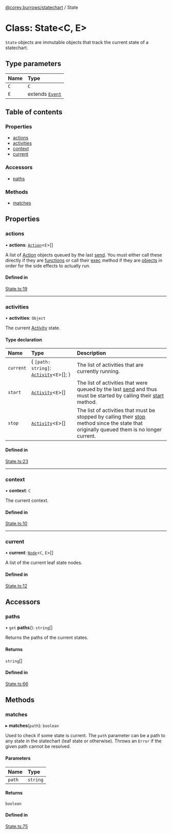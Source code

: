 [@corey.burrows/statechart](../README.md) / State

# Class: State<C, E\>

`State` objects are immutable objects that track the current state of a
statechart.

## Type parameters

| Name | Type |
| :------ | :------ |
| `C` | `C` |
| `E` | extends [`Event`](../interfaces/Event.md) |

## Table of contents

### Properties

- [actions](State.md#actions)
- [activities](State.md#activities)
- [context](State.md#context)
- [current](State.md#current)

### Accessors

- [paths](State.md#paths)

### Methods

- [matches](State.md#matches)

## Properties

### actions

• **actions**: [`Action`](../README.md#action)<`E`\>[]

A list of [Action](../README.md#action) objects queued by the last [send](default.md#send).
You must either call these directly if they are [functions](../README.md#actionfn) or
call their [exec](../interfaces/ActionObj.md#exec) method if they are
[objects](../interfaces/ActionObj.md) in order for the side effects to actually run.

#### Defined in

[State.ts:19](https://github.com/burrows/statechart/blob/364aac9/src/State.ts#L19)

___

### activities

• **activities**: `Object`

The current [Activity](../interfaces/Activity.md) state.

#### Type declaration

| Name | Type | Description |
| :------ | :------ | :------ |
| `current` | { `[path: string]`: [`Activity`](../interfaces/Activity.md)<`E`\>[];  } | The list of activities that are currently running. |
| `start` | [`Activity`](../interfaces/Activity.md)<`E`\>[] | The list of activities that were queued by the last [send](default.md#send) and thus must be started by calling their [start](../interfaces/Activity.md#start) method. |
| `stop` | [`Activity`](../interfaces/Activity.md)<`E`\>[] | The list of activities that must be stopped by calling their [stop](../interfaces/Activity.md#stop) method since the state that originally queued them is no longer current. |

#### Defined in

[State.ts:23](https://github.com/burrows/statechart/blob/364aac9/src/State.ts#L23)

___

### context

• **context**: `C`

The current context.

#### Defined in

[State.ts:10](https://github.com/burrows/statechart/blob/364aac9/src/State.ts#L10)

___

### current

• **current**: [`Node`](Node.md)<`C`, `E`\>[]

A list of the current leaf state nodes.

#### Defined in

[State.ts:12](https://github.com/burrows/statechart/blob/364aac9/src/State.ts#L12)

## Accessors

### paths

• `get` **paths**(): `string`[]

Returns the paths of the current states.

#### Returns

`string`[]

#### Defined in

[State.ts:66](https://github.com/burrows/statechart/blob/364aac9/src/State.ts#L66)

## Methods

### matches

▸ **matches**(`path`): `boolean`

Used to check if some state is current. The `path` parameter can be a path
to any state in the statechart (leaf state or otherwise). Throws an `Error`
if the given path cannot be resolved.

#### Parameters

| Name | Type |
| :------ | :------ |
| `path` | `string` |

#### Returns

`boolean`

#### Defined in

[State.ts:75](https://github.com/burrows/statechart/blob/364aac9/src/State.ts#L75)
